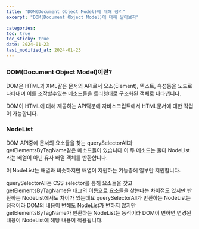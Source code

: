 ```yaml
---
title: "DOM(Document Object Model)에 대해 정리"
excerpt: "DOM(Document Object Model)에 대해 알아보자"

categories:
toc: true
toc_sticky: true
date: 2024-01-23
last_modified_at: 2024-01-23
---
```


### DOM(Document Object Model)이란?

DOM은 HTML과 XML같은 문서의 API로서 요소(Element), 텍스트, 속성등을 노드로 나타내며 이를 조작할수있는 메소드들을 트리형태로 구조화된 객체로 나타냅니다.

DOM이 HTML에 대해 제공하는 API덕분에 자바스크립트에서 HTML문서에 대한 작업이 가능합니다.

### NodeList

DOM API중에 문서의 요소들을 찾는 querySelectorAll과 getElementsByTagName같은 메소드들이 있습니다 이 두 메소드는 둘다 NodeList라는 배열이 아닌 유사 배열 객체를 반환합니다.

이 NodeList는 배열과 비슷하지만 배열이 지원하는 기능중에 일부만 지원합니다.

querySelectorAll는 CSS selector를 통해 요소들을 찾고 getElementsByTagName은 태그의 이름으로 요소들을 찾는다는 차이점도 있지만 반환하는 NodeList에서도 차이가 있는데요 querySelectorAll가 반환하는 NodeList는 정적이라 DOM의 내용이 변해도 NodeList가 변하지 않지만 getElementsByTagName가 반환하는 NodeList는 동적이라 DOM이 변하면 변경된 내용이 NodeList에 해당 내용이 적용됩니다.
